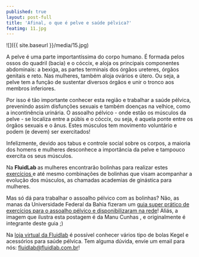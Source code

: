 ```yaml
---
published: true
layout: post-full
title: 'Afinal, o que é pelve e saúde pélvica?'
featimg: 11.jpg
---
```

![]({{ site.baseurl }}/media/15.jpg)

A pelve é uma parte importantíssima do corpo humano. É formada pelos ossos do quadril (bacia) e o cóccix, e aloja os principais componentes abdominais: a bexiga, as partes terminais dos órgãos ureteres, órgãos genitais e reto. Nas mulheres, também aloja ovários e útero. Ou seja, a pelve tem a função de sustentar diversos órgãos e unir o tronco aos membros inferiores.
 
Por isso é tão importante conhecer esta região e trabalhar a saúde pélvica, prevenindo assim disfunções sexuais e também doenças na velhice, como a incontinência urinária. O assoalho pélvico - onde estão os músculos da pelve - se localiza entre a púbis e o cóccix, ou seja, é aquela ponte entre os órgãos sexuais e o ânus. Estes músculos tem movimento voluntário e podem (e devem) ser exercitados!
 
Infelizmente, devido aos tabus e controle social sobre os corpos, a maioria dos homens e mulheres desconhece a importância da pelve e tampouco exercita os seus músculos.
 
Na <b> FluidLab </b> as mulheres encontrarão bolinhas para realizar estes <a href ="https://www.laboratoriodosprazeres.com.br/saude-sexual-e-pelvica/"> exercícios </a>  e até mesmo combinações de bolinhas que visam acompanhar a evolução dos músculos, as chamadas academias de ginástica para mulheres.
 
Mas só dá para trabalhar o assoalho pélvico com as bolinhas? Não, as manas da Universidade Federal da Bahia fizeram um [guia super prático de exercícios para o assoalho pélvico e disponibilizaram na rede](https://drive.google.com/file/d/0BwWfEriq3mjNS25WdjNCbVAyNms/view)! Aliás, a imagem que ilustra esta postagem é da Manu Cunhas , e originalmente é integrante deste guia ;)
 

Na [loja virtual da Fluidlab](https://www.laboratoriodosprazeres.com.br/saude-sexual-e-pelvica/) é possível conhecer vários tipo de bolas Kegel e acessórios para saúde pélvica. Tem alguma dúvida, envie um email para nós: fluidlab@fluidlab.com.br!

[]({{site.baseurl}}/media/Screenshot%20from%202017-09-05%2007%3A15%3A59.png)